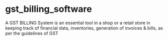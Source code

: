 # gst_billing_software
A GST BILLING System is an essential tool in a shop or a retail store in keeping track of financial data, inventories, generation of invoices &amp; bills, as per the guidelines of GST
